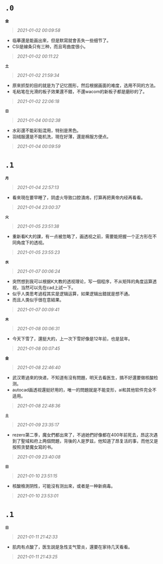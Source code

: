 **`.0`**
=========
**`金`**
>*2021-01-02 00:09:58*
- 临摹還是能画出來，但是默寫就會丢失一些细节了。
- CSI是線条只有三种，而且弯曲度很小。
>*2021-01-02 00:11:22*

**`土`**
>*2021-01-02 21:59:34*
- 原來抓型的目的就是为了记忆图形，然后根据画面的难度，选用不同的方法。
- 毛粘笔在光滑的板子效果還不錯，不還wacom的新板子都是磨砂的了。
>*2021-01-02 22:06:18*

**`日`**
>*2021-01-04 00:02:38*
- 水彩還不能彩鉛混用，特别是黑色。
- 羽绒服還是不能机洗，現在好薄，還是棉服方便点。
>*2021-01-04 00:09:59*

**`.1`**
=========
**`月`**
>*2021-01-04 22:57:13*
- 看來現在要早睡了，阴虚火导致口腔潰疡，打算再把黄帝内经再看看。
>*2021-01-04 23:00:37*

**`火`**
>*2021-01-05 23:51:38*
- 重新看K大的課，有一点被忽略了，画透视之前，需要能把握一个正方形在不同角度下的透视。
>*2021-01-05 23:55:23*

**`水`**
>*2021-01-07 00:06:24*
- 突然想到我可以根据K大教的透视理论，写一個程序，不从矩阵的角度运算透视，当然可以先在cad上試一下。
- 似乎人类思考過程其实是逻辑运算，如果逻辑出錯就是想不通。
- 而且人类似乎很在意結果。
>*2021-01-07 00:09:41*

**`木`**
>*2021-01-08 00:06:31*
- 今天下雪了，還挺大的，上一次下雪好像是12年前，也是鼠年。
>*2021-01-08 00:07:45*

**`金`**
>*2021-01-08 22:46:40*
- 武汉寄過來的快递，不知道有沒有問題，明天去看医生，搞不好還要做核酸检测。
- autocad画透视還挺好用的，唯一的問題就是不能变形，ai和其他软件完全不适用。
>*2021-01-08 22:48:36*

**`土`**
>*2021-01-09 23:35:17*
- rezero第二季，魔女們都出來了，不過她們好像都在400年前死去，昂这次遇到了聖域和府上两個問題，背後的人是罗兹，他知道了昂复活的事，而他又是按照贪婪魔女寫的书。
>*2021-01-09 23:40:08*

**`日`**
>*2021-01-10 23:51:15*
- 核酸檢測阴性，可能沒有测出來，或者是一种新病毒。
>*2021-01-10 23:53:01*

**`.1`**
=========
**`日`**
>*2021-01-11 21:42:33*
- 肌肉有点酸了，医生説是急性支气管炎，還要在家待几天看看。
>*2021-01-11 21:43:25*